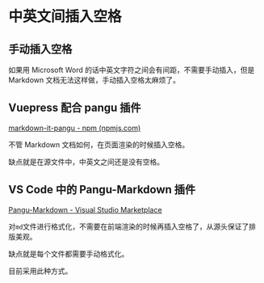 # 中英文间插入空格

## 手动插入空格

如果用 Microsoft Word 的话中英文字符之间会有间距，不需要手动插入，但是 Markdown 文档无法这样做，手动插入空格太麻烦了。

## Vuepress 配合 pangu 插件

[markdown-it-pangu - npm (npmjs.com)](https://www.npmjs.com/package/markdown-it-pangu)

不管 Markdown 文档如何，在页面渲染的时候插入空格。

缺点就是在源文件中，中英文之间还是没有空格。

## VS Code 中的 Pangu-Markdown 插件

[Pangu-Markdown - Visual Studio Marketplace](https://marketplace.visualstudio.com/items?itemName=xlthu.Pangu-Markdown)

对`md`文件进行格式化，不需要在前端渲染的时候再插入空格了，从源头保证了排版美观。

缺点就是每个文件都需要手动格式化。

目前采用此种方式。
